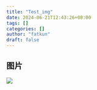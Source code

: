 ```yaml
---
title: "Test_img"
date: 2024-06-21T12:43:26+08:00
tags: []
categories: []
author: "fatkun"
draft: false
---
```


## 图片

![](/img/1.jpg)
